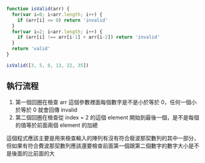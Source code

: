 ``` js
function isValid(arr) {
  for(var i=0; i<arr.length; i++) {
    if (arr[i] <= 0) return 'invalid'
  }
  for(var i=2; i<arr.length; i++) {
    if (arr[i] !== arr[i-1] + arr[i-2]) return 'invalid'
  }
  return 'valid'
}

isValid([3, 5, 8, 13, 22, 35])
```

## 執行流程
1. 第一個回圈在檢查 arr 這個參數裡面每個數字是不是小於等於 0，任何一個小於等於 0 就會回傳 invalid
2. 第二個回圈在檢查從 index = 2 的這個 element 開始到最後一個，是不是每個的值等於前面兩個 element 的加總

這個程式應該主要是用來檢查輸入的陣列有沒有符合廢波那契數列的其中一部分，但如果有符合費波那契數列應該還要檢查前面第一個跟第二個數字的數字大小是不是後面的比前面的大